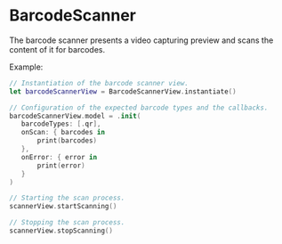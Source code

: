 #  BarcodeScanner

The barcode scanner presents a video capturing preview and scans the content of it for barcodes.

Example:
 ```swift
// Instantiation of the barcode scanner view.
let barcodeScannerView = BarcodeScannerView.instantiate()

// Configuration of the expected barcode types and the callbacks.
barcodeScannerView.model = .init(
    barcodeTypes: [.qr],
    onScan: { barcodes in
        print(barcodes)
    },
    onError: { error in
        print(error)
    }
)

// Starting the scan process.
scannerView.startScanning()

// Stopping the scan process.
scannerView.stopScanning()
```
